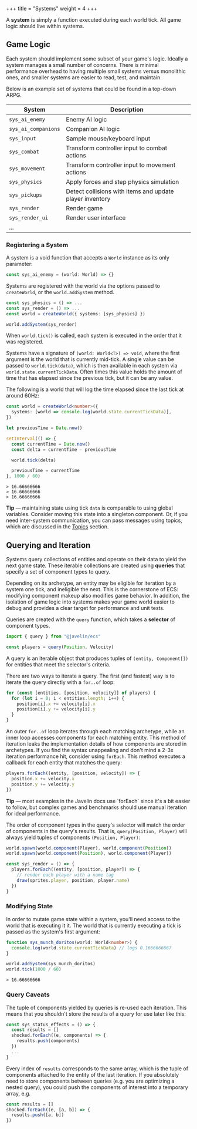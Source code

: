 +++
title = "Systems"
weight = 4
+++

A **system** is simply a function executed during each world tick. All game logic should live within systems.

## Game Logic

Each system should implement some subset of your game's logic. Ideally a system manages a small number of concerns. There is minimal performance overhead to having multiple small systems versus monolithic ones, and smaller systems are easier to read, test, and maintain.

Below is an example set of systems that could be found in a top-down ARPG.

| System            | Description                                                  |
|-------------------|--------------------------------------------------------------|
| `sys_ai_enemy`      | Enemy AI logic                                               |
| `sys_ai_companions` | Companion AI logic                                           |
| `sys_input`         | Sample mouse/keyboard input                                  |
| `sys_combat`        | Transform controller input to combat actions                 |
| `sys_movement`      | Transform controller input to movement actions               |
| `sys_physics`       | Apply forces and step physics simulation                     |
| `sys_pickups`       | Detect collisions with items and update player inventory     |
| `sys_render`        | Render game                                                  |
| `sys_render_ui`     | Render user interface                                        |
| ...               |                                                              |

### Registering a System


A system is a void function that accepts a `World` instance as its only parameter:

```ts
const sys_ai_enemy = (world: World) => {}
```

Systems are registered with the world via the options passed to `createWorld`, or the `world.addSystem` method.

```typescript
const sys_physics = () => ...
const sys_render = () => ...
const world = createWorld({ systems: [sys_physics] })

world.addSystem(sys_render)
```

When `world.tick()` is called, each system is executed in the order that it was registered.

Systems have a signature of `(world: World<T>) => void`, where the first argument is the world that is currently mid-tick. A single value can be passed to `world.tick(data)`, which is then available in each system via `world.state.currentTickData`. Often times this value holds the amount of time that has elapsed since the previous tick, but it can be any value.

The following is a world that will log the time elapsed since the last tick at around 60Hz:

```typescript
const world = createWorld<number>({
  systems: [world => console.log(world.state.currentTickData)],
})

let previousTime = Date.now()

setInterval(() => {
  const currentTime = Date.now()
  const delta = currentTime - previousTime

  world.tick(delta)

  previousTime = currentTime
}, 1000 / 60)
```
```
> 16.66666666
> 16.66666666
> 16.66666666
```

<aside>
  <p>
    <strong>Tip</strong> — maintaining state using tick <code>data</code> is comparable to using global variables. Consider moving this state into a singleton component. Or, if you need inter-system communication, you can pass messages using topics, which are discussed in the <a href="/ecs/topics">Topics</a> section.
  </p>
</aside>

## Querying and Iteration

Systems query collections of entities and operate on their data to yield the next game state. These iterable collections are created using **queries** that specify a set of component types to query.

Depending on its archetype, an entity may be eligible for iteration by a system one tick, and ineligible the next. This is the cornerstone of ECS: modifying component makeup also modifies game behavior. In addition, the isolation of game logic into systems makes your game world easier to debug and provides a clear target for performance and unit tests.

Queries are created with the `query` function, which takes a **selector** of component types.

```typescript
import { query } from "@javelin/ecs"

const players = query(Position, Velocity)
```

A query is an iterable object that produces tuples of `(entity, Component[])` for entities that meet the selector's criteria.

There are two ways to iterate a query. The first (and fastest) way is to iterate the query directly with a `for..of` loop:

```ts
for (const [entities, [position, velocity]] of players) {
  for (let i = 0; i < entities.length; i++) {
    position[i].x += velocity[i].x
    position[i].y += velocity[i].y
  }
}
```

An outer `for..of` loop iterates through each matching archetype, while an inner loop accesses components for each matching entity. This method of iteration leaks the implementation details of how components are stored in archetypes. If you find the syntax unappealing and don't mind a 2-3x iteration performance hit, consider using `forEach`. This method executes a callback for each entity that matches the query:

```ts
players.forEach((entity, [position, velocity]) => {
  position.x += velocity.x
  position.y += velocity.y
})
```

<aside>
  <p>
    <strong>Tip</strong> — most examples in the Javelin docs use `forEach` since it's a bit easier to follow, but complex games and benchmarks should use manual iteration for ideal performance.
  </p>
</aside>

The order of component types in the query's selector will match the order of components in the query's results. That is, `query(Position, Player)` will always yield tuples of components `(Position, Player)`:

```typescript
world.spawn(world.component(Player), world.component(Position))
world.spawn(world.component(Position), world.component(Player))

const sys_render = () => {
  players.forEach((entity, [position, player]) => {
    // render each player with a name tag
    draw(sprites.player, position, player.name)
  })
}
```

### Modifying State

In order to mutate game state within a system, you'll need access to the world that is executing it it. The world that is currently executing a tick is passed as the system's first argument:

```ts
function sys_munch_doritos(world: World<number>) {
  console.log(world.state.currentTickData) // logs 0.1666666667
}

world.addSystem(sys_munch_doritos)
world.tick(1000 / 60)
```
```
> 16.66666666
```

### Query Caveats

The tuple of components yielded by queries is re-used each iteration. This means that you shouldn't store the results of a query for use later like this:

```typescript
const sys_status_effects = () => {
  const results = []
  shocked.forEach((e, components) => {
    results.push(components)
  })
  ...
}
```

Every index of `results` corresponds to the same array, which is the tuple of components attached to the entity of the last iteration. If you absolutely need to store components between queries (e.g. you are optimizing a nested query), you could push the components of interest into a temporary array, e.g.

```typescript
const results = []
shocked.forEach((e, [a, b]) => {
  results.push([a, b])
})
```
